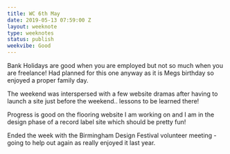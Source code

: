 ```yaml
---
title: WC 6th May
date: 2019-05-13 07:59:00 Z
layout: weeknote
type: weeknotes
status: publish
weekvibe: Good
---
```


Bank Holidays are good when you are employed but not so much when you are freelance! Had planned for this one anyway as it is Megs birthday so enjoyed a proper family day. 

The weekend was interspersed with a few website dramas after having to launch a site just before the weekend.. lessons to be learned there! 

Progress is good on the flooring website I am working on and I am in the design phase of a record label site which should be pretty fun!

Ended the week with the Birmingham Design Festival volunteer meeting - going to help out again as really enjoyed it last year. 